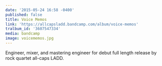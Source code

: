 ```yaml
---
date: '2015-05-24 16:58 -0400'
published: false
title: Voice Memos
link: 'https://allcapsladd.bandcamp.com/album/voice-memos'
tralbum_id: '3607547334'
media: bandcamp
image: voicememos.jpg
---
```

Engineer, mixer, and mastering engineer for debut full length release by rock quartet all-caps LADD.
